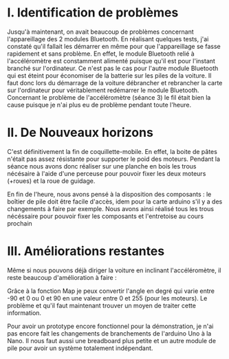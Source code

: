 # I. Identification de problèmes

Jusqu'à maintenant, on avait beaucoup de problèmes concernant l'appareillage des 2 modules Bluetooth. En réalisant quelques tests, j'ai constaté qu'il fallait les démarrer en même pour que l'appareillage se fasse rapidement et sans problème. En effet, le module Bluetooth relié à l'accéléromètre est constamment alimenté puisque qu'il est pour l'instant branché sur l'ordinateur. Ce n'est pas le cas pour l'autre module Bluetooth qui est éteint pour économiser de la batterie sur les piles de la voiture. Il faut donc lors du démarrage de la voiture débrancher et rebrancher la carte sur l'ordinateur pour véritablement redémarrer le module Bluetooth.
Concernant le problème de l'accéléromètre (séance 3) le fil était bien la cause puisque je n'ai plus eu de problème pendant toute l'heure.

# II. De Nouveaux horizons

C'est définitivement la fin de coquillette-mobile. En effet, la boite de pâtes n'était pas assez résistante pour supporter le poid des moteurs. Pendant la séance nous avons donc réaliser sur une planche en bois les trous nécésaire à l'aide d'une perceuse pour pouvoir fixer les deux moteurs (+roues) et la
roue de guidage.

En fin de l'heure, nous avons pensé à la disposition des composants : le boîtier de pile doit être facile d'accès, idem pour la carte arduino
s'il y a des changements à faire par exemple. Nous avons ainsi réalisé tous les trous nécéssaire pour pouvoir fixer les composants et l'entretoise au cours
prochain

# III. Améliorations restantes

Même si nous pouvons déjà diriger la voiture en inclinant l'accéléromètre, il reste beaucoup d'amélioration à faire :

Grâce à la fonction Map je peux convertir l'angle en degré qui varie entre -90 et 0 ou 0 et 90 en une valeur entre 0 et 255 (pour les moteurs).
Le problème et qu'il faut maintenant trouver un moyen de traiter cette information.

Pour avoir un prototype encore fonctionnel pour la démonstration, je n'ai pas encore fait les changements de branchements de l'arduino Uno à la Nano.
Il nous faut aussi une breadboard plus petite et un autre module de pile pour avoir un système totalement indépendant.






  

